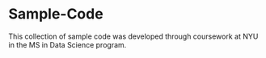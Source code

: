 # Sample-Code
This collection of sample code was developed through coursework at NYU in the MS in Data Science program.

